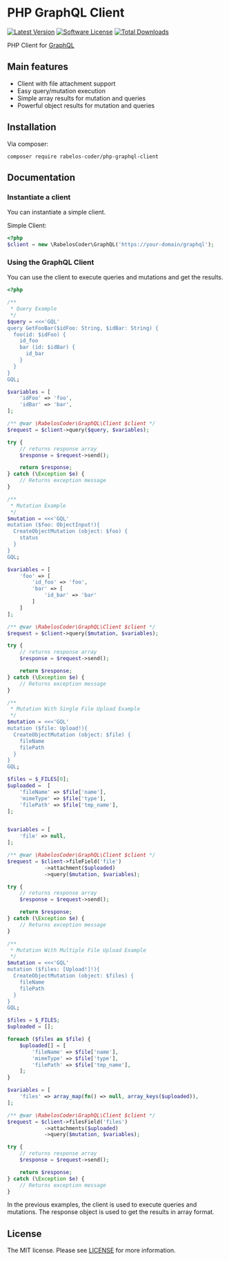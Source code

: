 # PHP GraphQL Client

[![Latest Version](https://img.shields.io/github/release/rabelos-coder/php-graphql-client.svg?style=flat-square)](https://github.com/rabelos-coder/php-graphql-client/releases)
[![Software License](https://img.shields.io/badge/license-MIT-blue.svg?style=flat-square)](LICENSE.md)
[![Total Downloads](https://img.shields.io/packagist/dt/rabelos-coder/php-graphql-client.svg?style=flat-square)](https://packagist.org/packages/rabelos-coder/php-graphql-client)

PHP Client for [GraphQL](http://graphql.org/)

## Main features

- Client with file attachment support
- Easy query/mutation execution
- Simple array results for mutation and queries
- Powerful object results for mutation and queries

## Installation

Via composer:

```
composer require rabelos-coder/php-graphql-client
```

## Documentation

### Instantiate a client

You can instantiate a simple client.

Simple Client:

```php
<?php
$client = new \RabelosCoder\GraphQL('https://your-domain/graphql');
```

### Using the GraphQL Client

You can use the client to execute queries and mutations and get the results.

```php
<?php

/**
 * Query Example
 */
$query = <<<'GQL'
query GetFooBar($idFoo: String, $idBar: String) {
  foo(id: $idFoo) {
    id_foo
    bar (id: $idBar) {
      id_bar
    }
  }
}
GQL;

$variables = [
    'idFoo' => 'foo',
    'idBar' => 'bar',
];

/** @var \RabelosCoder\GraphQL\Client $client */
$request = $client->query($query, $variables);

try {
    // returns response array
    $response = $request->send();

    return $response;
} catch (\Exception $e) {
    // Returns exception message
}

/**
 * Mutation Example
 */
$mutation = <<<'GQL'
mutation ($foo: ObjectInput!){
  CreateObjectMutation (object: $foo) {
    status
  }
}
GQL;

$variables = [
    'foo' => [
        'id_foo' => 'foo',
        'bar' => [
            'id_bar' => 'bar'
        ]
    ]
];

/** @var \RabelosCoder\GraphQL\Client $client */
$request = $client->query($mutation, $variables);

try {
    // returns response array
    $response = $request->send();

    return $response;
} catch (\Exception $e) {
    // Returns exception message
}

/**
 * Mutation With Single File Upload Example
 */
$mutation = <<<'GQL'
mutation ($file: Upload!){
  CreateObjectMutation (object: $file) {
    fileName
    filePath
  }
}
GQL;

$files = $_FILES[0];
$uploaded =  [
    'fileName' => $file['name'],
    'mimeType' => $file['type'],
    'filePath' => $file['tmp_name'],
];


$variables = [
    'file' => null,
];

/** @var \RabelosCoder\GraphQL\Client $client */
$request = $client->fileField('file')
            ->attachment($uploaded)
            ->query($mutation, $variables);

try {
    // returns response array
    $response = $request->send();

    return $response;
} catch (\Exception $e) {
    // Returns exception message
}

/**
 * Mutation With Multiple File Upload Example
 */
$mutation = <<<'GQL'
mutation ($files: [Upload!]!){
  CreateObjectMutation (object: $files) {
    fileName
    filePath
  }
}
GQL;

$files = $_FILES;
$uploaded = [];

foreach ($files as $file) {
    $uploaded[] = [
        'fileName' => $file['name'],
        'mimeType' => $file['type'],
        'filePath' => $file['tmp_name'],
    ];
}

$variables = [
    'files' => array_map(fn() => null, array_keys($uploaded)),
];

/** @var \RabelosCoder\GraphQL\Client $client */
$request = $client->filesField('files')
            ->attachments($uploaded)
            ->query($mutation, $variables);

try {
    // returns response array
    $response = $request->send();

    return $response;
} catch (\Exception $e) {
    // Returns exception message
}

```

In the previous examples, the client is used to execute queries and mutations. The response object is used to
get the results in array format.

## License

The MIT license. Please see [LICENSE](LICENSE) for more information.

[PSR-2]: http://www.php-fig.org/psr/psr-2/
[PSR-4]: http://www.php-fig.org/psr/psr-4/
